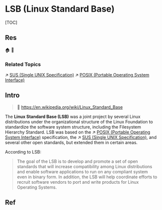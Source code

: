 # LSB (Linux Standard Base)

[TOC]



## Res
🏠 
🚧 


### Related Topics
↗ [SUS (Single UNIX Specification)](../../UNIX%20Family/SUS%20(Single%20UNIX%20Specification).md)
↗ [POSIX (Portable Operating System Interface)](../../../🧬%20Computer%20System/Computer%20Interfaces%20&%20Hardware%20Drivers/System%20Call%20Interfaces%20(SCI)/POSIX%20(Portable%20Operating%20System%20Interface).md)



## Intro
> 🔗 https://en.wikipedia.org/wiki/Linux_Standard_Base

The **Linux Standard Base (LSB)** was a joint project by several Linux distributions under the organizational structure of the Linux Foundation to standardize the software system structure, including the Filesystem Hierarchy Standard. LSB was based on the ↗ [POSIX (Portable Operating System Interface)](../../../🧬%20Computer%20System/Computer%20Interfaces%20&%20Hardware%20Drivers/System%20Call%20Interfaces%20(SCI)/POSIX%20(Portable%20Operating%20System%20Interface).md) specification, the ↗ [SUS (Single UNIX Specification)](../../UNIX%20Family/SUS%20(Single%20UNIX%20Specification).md), and several other open standards, but extended them in certain areas.

According to LSB:

> The goal of the LSB is to develop and promote a set of open standards that will increase compatibility among Linux distributions and enable software applications to run on any compliant system even in binary form. In addition, the LSB will help coordinate efforts to recruit software vendors to port and write products for Linux Operating Systems.



## Ref
